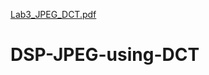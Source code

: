 [Lab3_JPEG_DCT.pdf](https://github.com/ElDokmak/DSP-JPEG-using-DCT/files/9493176/Lab3_JPEG_DCT.pdf)
# DSP-JPEG-using-DCT
